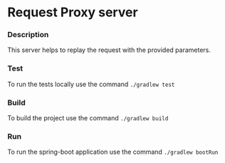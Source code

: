 # Request Proxy server

### Description
This server helps to replay the request with the provided parameters.

### Test
To run the tests locally use the command `./gradlew test`

### Build
To build the project use the command `./gradlew build`

### Run
To run the spring-boot application use the command `./gradlew bootRun`
